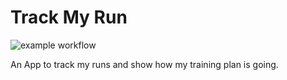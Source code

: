 # Track My Run

![example workflow](https://github.com/vantmet/trackmyrun/actions/workflows/Go.yml/badge.svg)


An App to track my runs and show how my training plan is going.
